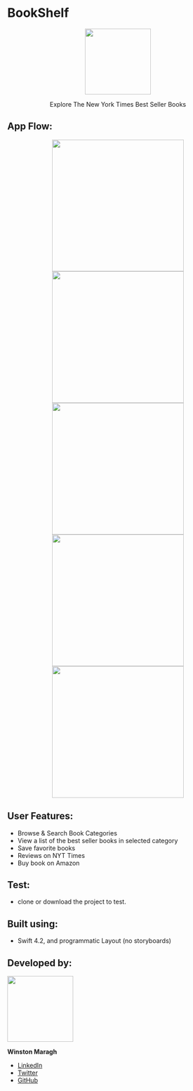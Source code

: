 # BookShelf

<p align="center">
    <img        src="https://github.com/wsmaragh/BookShelf/blob/master/BookShelf/Supporting/Assets.xcassets/AppIcon.appiconset/Icon-180.png" width="150" style="max-width:100%;">
</p>

<a>
    <p align="center">  Explore The New York Times Best Seller Books </p> 
</a>

## App Flow:

<p align="center">
    <img src= "https://github.com/wsmaragh/BookShelf/blob/master/BookShelf/Supporting/Gifs/search.gif" width="300">
    <img src= "https://github.com/wsmaragh/BookShelf/blob/master/BookShelf/Supporting/Gifs/toggle.gif" width="300">
    <img src= "https://github.com/wsmaragh/BookShelf/blob/master/BookShelf/Supporting/Gifs/saveFavorite.gif" width="300">
    <img src= "https://github.com/wsmaragh/BookShelf/blob/master/BookShelf/Supporting/Gifs/review.gif" width="300"> 
    <img src= "https://github.com/wsmaragh/BookShelf/blob/master/BookShelf/Supporting/Gifs/amazon.gif" width="300">
</p>


## User Features:
* Browse & Search Book Categories
* View a list of the best seller books in selected category
* Save favorite books
* Reviews on NYT Times
* Buy book on Amazon

## Test:
* clone or download the project to test.

## Built using:
* Swift 4.2, and programmatic Layout (no storyboards)

## Developed by:
<img src = "https://i.imgur.com/N3G0BEJ.gif" width=150>

**Winston Maragh**

* [LinkedIn](https://www.linkedin.com/in/wsmaragh/)
* [Twitter](https://twitter.com/winstonmaragh)
* [GitHub](https://github.com/wsmaragh)
